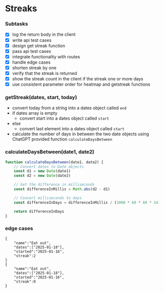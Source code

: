 # Streaks

### Subtasks 
- [x] log the return body in the client
- [x] write api test cases
- [x] design get streak function
- [x] pass api test cases
- [x] integrate functionality with routes
- [x] handle edge cases
- [x] shorten streak by one
- [x] verify that the streak is returned
- [x] show the streak count in the client if the streak one or more days
- [x] use consistent parameter order for heatmap and getstreak functions

### getStreak(dates, start, today)
- convert today from a string into a dates object called `end`
- if dates array is empty
    - convert start into a dates object called `start`
- else
    - convert last element into a dates object called `start`
- calculate the number of days in between the two date objects using ChatGPT provided function `calculateDaysBetween`

### calculateDaysBetween(date1, date2)

```js
function calculateDaysBetween(date1, date2) {
    // Convert dates to Date objects
    const d1 = new Date(date1)
    const d2 = new Date(date2)

    // Get the difference in milliseconds
    const differenceInMillis = Math.abs(d2 - d1)

    // Convert milliseconds to days
    const differenceInDays = differenceInMillis / (1000 * 60 * 60 * 24)

    return differenceInDays
}

```
### edge cases
```
{
    "name":"Eat out",
    "dates":["2025-01-18"],
    "started":"2025-01-16",
    "streak":2
}
{
    "name":"Eat out",
    "dates":["2025-01-18"],
    "started":"2025-01-16",
    "streak":0
}
```